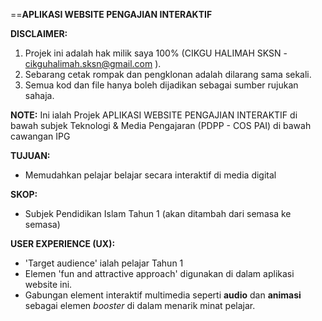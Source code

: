 ==**APLIKASI WEBSITE PENGAJIAN INTERAKTIF**


**DISCLAIMER:**
1. Projek ini adalah hak milik saya 100% (CIKGU HALIMAH SKSN - cikguhalimah.sksn@gmail.com ).
2. Sebarang cetak rompak dan pengklonan adalah dilarang sama sekali.
3. Semua kod dan file hanya boleh dijadikan sebagai sumber rujukan sahaja.
   
**NOTE:** 
Ini ialah Projek APLIKASI WEBSITE PENGAJIAN INTERAKTIF di bawah subjek Teknologi & Media Pengajaran (PDPP - COS PAI) di bawah cawangan IPG

**TUJUAN:**
- Memudahkan pelajar belajar secara interaktif di media digital

**SKOP:**
- Subjek Pendidikan Islam Tahun 1 (akan ditambah dari semasa ke semasa)

**USER EXPERIENCE (UX):**
- 'Target audience' ialah pelajar Tahun 1
- Elemen 'fun and attractive approach' digunakan di dalam aplikasi website ini.
- Gabungan element interaktif multimedia seperti **audio** dan **animasi** sebagai elemen _booster_ di dalam menarik minat pelajar.
